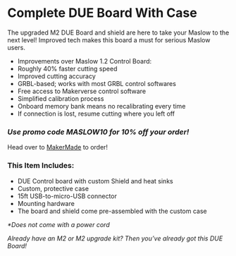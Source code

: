 # Complete DUE Board With Case

The upgraded M2 DUE Board and shield are here to take your Maslow to the next level!  Improved tech makes this board a must for serious Maslow users.

* Improvements over Maslow 1.2 Control Board:
* Roughly 40% faster cutting speed
* Improved cutting accuracy
* GRBL-based; works with most GRBL control softwares
* Free access to Makerverse control software
* Simplified calibration process
* Onboard memory bank means no recalibrating every time
* If connection is lost, resume cutting where you left off

### ***Use promo code MASLOW10 for 10% off your order!***

Head over to [MakerMade](https://makermade.com/collections/all/products/m2-cnc-due-board-sheild-case-15ft-micro-usb-component) to order!

### This Item Includes:
* DUE Control board with custom Shield and heat sinks
* Custom, protective case
* 15ft USB-to-micro-USB connector
* Mounting hardware
* The board and shield come pre-assembled with the custom case

*\*Does not come with a power cord*

*Already have an M2 or M2 upgrade kit?  Then you’ve already got this DUE Board!*


